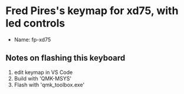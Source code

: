 # Fred Pires's keymap for xd75, with led controls

- Name: fp-xd75

## Notes on flashing this keyboard

1. edit keymap in VS Code
2. Build with 'QMK-MSYS'
3. Flash with 'qmk_toolbox.exe'
